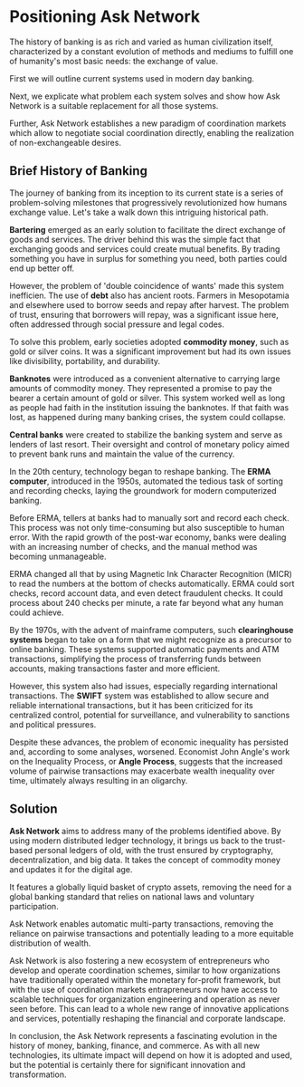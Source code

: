 # Positioning Ask Network

The history of banking is as rich and varied as human civilization itself, characterized by a constant evolution of methods and mediums to fulfill one of humanity's most basic needs: the exchange of value.

First we will outline current systems used in modern day banking.

Next, we explicate what problem each system solves and show how Ask Network is a suitable replacement for all those systems.

Further, Ask Network establishes a new paradigm of coordination markets which allow to negotiate social coordination directly, enabling the realization of non-exchangeable desires.

## Brief History of Banking

The journey of banking from its inception to its current state is a series of problem-solving milestones that progressively revolutionized how humans exchange value. Let's take a walk down this intriguing historical path.

**Bartering** emerged as an early solution to facilitate the direct exchange of goods and services. The driver behind this was the simple fact that exchanging goods and services could create mutual benefits. By trading something you have in surplus for something you need, both parties could end up better off.

However, the problem of 'double coincidence of wants' made this system inefficien. The use of **debt** also has ancient roots. Farmers in Mesopotamia and elsewhere used to borrow seeds and repay after harvest. The problem of trust, ensuring that borrowers will repay, was a significant issue here, often addressed through social pressure and legal codes.

To solve this problem, early societies adopted **commodity money**, such as gold or silver coins. It was a significant improvement but had its own issues like divisibility, portability, and durability.

**Banknotes** were introduced as a convenient alternative to carrying large amounts of commodity money. They represented a promise to pay the bearer a certain amount of gold or silver. This system worked well as long as people had faith in the institution issuing the banknotes. If that faith was lost, as happened during many banking crises, the system could collapse.

**Central banks** were created to stabilize the banking system and serve as lenders of last resort. Their oversight and control of monetary policy aimed to prevent bank runs and maintain the value of the currency.

In the 20th century, technology began to reshape banking. The **ERMA computer**, introduced in the 1950s, automated the tedious task of sorting and recording checks, laying the groundwork for modern computerized banking.

Before ERMA, tellers at banks had to manually sort and record each check. This process was not only time-consuming but also susceptible to human error. With the rapid growth of the post-war economy, banks were dealing with an increasing number of checks, and the manual method was becoming unmanageable.

ERMA changed all that by using Magnetic Ink Character Recognition (MICR) to read the numbers at the bottom of checks automatically. ERMA could sort checks, record account data, and even detect fraudulent checks. It could process about 240 checks per minute, a rate far beyond what any human could achieve.

By the 1970s, with the advent of mainframe computers, such **clearinghouse systems** began to take on a form that we might recognize as a precursor to online banking. These systems supported automatic payments and ATM transactions, simplifying the process of transferring funds between accounts, making transactions faster and more efficient.

However, this system also had issues, especially regarding international transactions. The **SWIFT** system was established to allow secure and reliable international transactions, but it has been criticized for its centralized control, potential for surveillance, and vulnerability to sanctions and political pressures.

Despite these advances, the problem of economic inequality has persisted and, according to some analyses, worsened. Economist John Angle's work on the Inequality Process, or **Angle Process**, suggests that the increased volume of pairwise transactions may exacerbate wealth inequality over time, ultimately always resulting in an oligarchy.

## Solution

**Ask Network** aims to address many of the problems identified above. By using modern distributed ledger technology, it brings us back to the trust-based personal ledgers of old, with the trust ensured by cryptography, decentralization, and big data. It takes the concept of commodity money and updates it for the digital age.

It features a globally liquid basket of crypto assets, removing the need for a global banking standard that relies on national laws and voluntary participation.

Ask Network enables automatic multi-party transactions, removing the reliance on pairwise transactions and potentially leading to a more equitable distribution of wealth.

Ask Network is also fostering a new ecosystem of entrepreneurs who develop and operate coordination schemes, similar to how organizations have traditionally operated within the monetary for-profit framework, but with the use of coordination markets entrapreneurs now have access to scalable techniques for organization engineering and operation as never seen before. This can lead to a whole new range of innovative applications and services, potentially reshaping the financial and corporate landscape.

In conclusion, the Ask Network represents a fascinating evolution in the history of money, banking, finance, and commerce. As with all new technologies, its ultimate impact will depend on how it is adopted and used, but the potential is certainly there for significant innovation and transformation.
